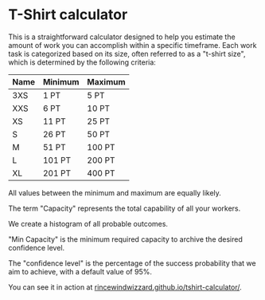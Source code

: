 # T-Shirt calculator

This is a straightforward calculator designed to help you estimate the amount of work you can accomplish
within a specific timeframe.
Each work task is categorized based on its size,
often referred to as a "t-shirt size", which is determined by the following criteria:

| Name | Minimum | Maximum |
|------|---------|---------|
| 3XS  | 1 PT    | 5 PT    |
| XXS  | 6 PT    | 10 PT   |
| XS   | 11 PT   | 25 PT   |
| S    | 26 PT   | 50 PT   |
| M    | 51 PT   | 100 PT  |
| L    | 101 PT  | 200 PT  |
| XL   | 201 PT  | 400 PT  |

All values between the minimum and maximum are equally likely.

The term "Capacity" represents the total capability of all your workers.

We create a histogram of all probable outcomes.

"Min Capacity" is the minimum required capacity to archive the desired confidence level.

The "confidence level" is the percentage of the success probability that we aim to achieve, 
with a default value of 95%. 


You can see it in action at [rincewindwizzard.github.io/tshirt-calculator/](https://rincewindwizzard.github.io/tshirt-calculator/?3XS=0&L=0&M=0&S=0&XL=0&XS=0&XXS=0&capacity=0&confidenceLevel=95).